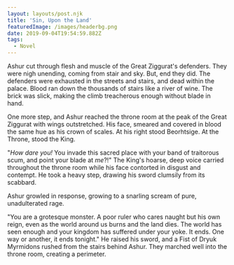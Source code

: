 ```yaml
---
layout: layouts/post.njk
title: 'Sin, Upon the Land'
featuredImage: /images/headerbg.png
date: 2019-09-04T19:54:59.882Z
tags:
  - Novel
---
```

Ashur cut through flesh and muscle of the Great Ziggurat's defenders. They were nigh unending, coming from stair and sky. But, end they did. The defenders were exhausted in the streets and stairs, and dead within the palace. Blood ran down the thousands of stairs like a river of wine. The brick was slick, making the climb treacherous enough without blade in hand.

One more step, and Ashur reached the throne room at the peak of the Great Ziggurat with wings outstretched. His face, smeared and covered in blood the same hue as his crown of scales. At his right stood Beorhtsige. At the Throne, stood the King. 

"_How dare you!_ You invade this sacred place with your band of traitorous scum, and point your blade at _me_?!" The King's hoarse, deep voice carried throughout the throne room while his face contorted in disgust and contempt. He took a heavy step, drawing his sword clumsily from its scabbard. 

Ashur growled in response, growing to a snarling scream of pure, unadulterated rage.

"You are a grotesque monster. A poor ruler who cares naught but his own reign, even as the world around us burns and the land dies. The world has seen enough and your kingdom has suffered under your yoke. It ends. One way or another, it ends tonight." He raised his sword, and a Fist of Dryuk Myrmidons rushed from the stairs behind Ashur. They marched well into the throne room, creating a perimeter.
